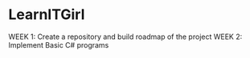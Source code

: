 # LearnITGirl
WEEK 1: Create a repository and build roadmap of the project
WEEK 2: Implement Basic C# programs 
